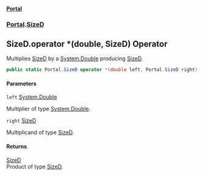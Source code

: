 #### [Portal](index.md 'index')
### [Portal](Portal.md 'Portal').[SizeD](SizeD.md 'Portal.SizeD')

## SizeD.operator *(double, SizeD) Operator

Multiplies [SizeD](SizeD.md 'Portal.SizeD') by a [System.Double](https://docs.microsoft.com/en-us/dotnet/api/System.Double 'System.Double') producing [SizeD](SizeD.md 'Portal.SizeD').

```csharp
public static Portal.SizeD operator *(double left, Portal.SizeD right);
```
#### Parameters

<a name='Portal.SizeD.op_Multiply(double,Portal.SizeD).left'></a>

`left` [System.Double](https://docs.microsoft.com/en-us/dotnet/api/System.Double 'System.Double')

Multiplier of type [System.Double](https://docs.microsoft.com/en-us/dotnet/api/System.Double 'System.Double').

<a name='Portal.SizeD.op_Multiply(double,Portal.SizeD).right'></a>

`right` [SizeD](SizeD.md 'Portal.SizeD')

Multiplicand of type [SizeD](SizeD.md 'Portal.SizeD').

#### Returns
[SizeD](SizeD.md 'Portal.SizeD')  
Product of type [SizeD](SizeD.md 'Portal.SizeD').